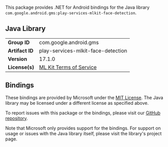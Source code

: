 This package provides .NET for Android bindings for the Java library `com.google.android.gms:play-services-mlkit-face-detection`.

## Java Library

| | |
|-|-|
| **Group ID** | com.google.android.gms |
| **Artifact ID** | play-services-mlkit-face-detection |
| **Version** | 17.1.0 |
| **License(s)** | [ML Kit Terms of Service](https://developers.google.com/ml-kit/terms) |

## Bindings

These bindings are provided by Microsoft under the [MIT License](https://opensource.org/licenses/MIT). The Java
library may be licensed under a different license as specified above.

To report issues with this package or the bindings, please visit our [GitHub repository](https://aka.ms/android-libraries).

Note that Microsoft only provides support for the bindings. For support on
usage or issues with the Java library itself, please visit the library's project page.
